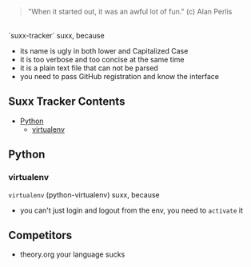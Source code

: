 > "When it started out, it was an awful lot of fun." (c) Alan Perlis

<br/>
`suxx-tracker` suxx, because

 * its name is ugly in both lower and Capitalized Case
 * it is too verbose and too concise at the same time
 * it is a plain text file that can not be parsed
 * you need to pass GitHub registration and know the interface

## Suxx Tracker Contents

- [Python](#python)
    - [virtualenv](#virtualenv)

## Python

### virtualenv

`virtualenv` (python-virtualenv) suxx, because

 * you can't just login and logout from the env, you need to `activate` it

## Competitors

 * theory.org your language sucks

